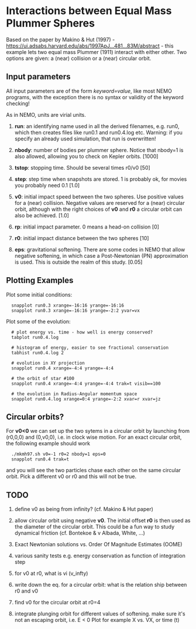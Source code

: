 #    Interactions between Equal Mass Plummer Spheres

Based on the paper by Makino & Hut (1997) - https://ui.adsabs.harvard.edu/abs/1997ApJ...481...83M/abstract - this
example lets two equal mass Plummer (1911) interact with either other. Two options
are given: a (near) collision or a (near) circular orbit.

## Input parameters

All input parameters are of the form *keyword=value*, like most NEMO programs, with
the exception there is no syntax or validity of the keyword checking!

As in NEMO, units are virial units.

1. **run**:  an identifying name used in all the derived filenames, e.g. run0, which then
creates files like run0.1 and run0.4.log etc.  Warning: if you specify an already
used simulation, that run is overwritten!

2. **nbody**: number of bodies per plummer sphere. Notice that nbody=1 is also allowed,
allowing you to check on Kepler orbits. [1000]

3. **tstop**: stopping time. Should be several times r0/v0   [50]

4. **step**: step time when snapshots are stored. 1 is probably ok, for movies you probably need 0.1 [1.0]

5. **v0**: initial impact speed between the two spheres.
Use positive values for a (near) collision. Negative values are reserved for a (near) circular orbit, although
with the right choices of **v0** and **r0** a circular orbit can also be achieved.  [1.0]

6. **rp**: initial impact parameter. 0 means a head-on collision [0]

7. **r0**: initial impact distance between the two spheres [10]

8. **eps**: gravitational softening. There are some codes in NEMO that allow negative softening,
   in which case a Post-Newtonian (PN) approximation is used. This is outside the realm of this study. [0.05]

## Plotting Examples

Plot some initial conditions:

      snapplot run0.3 xrange=-16:16 yrange=-16:16
      snapplot run0.3 xrange=-16:16 yrange=-2:2 yvar=vx

Plot some of the evolution:

      # plot energy vs. time - how well is energy conserved?
      tabplot run0.4.log

      # histogram of energy, easier to see fractional conservation
      tabhist run0.4.log 2

      # evolution in XY projection
      snapplot run0.4 xrange=-4:4 yrange=-4:4

      # the orbit of star #100
      snapplot run0.4 xrange=-4:4 yrange=-4:4 trak=t visib==100

      # the evolution in Radius-Angular momentum space
      snapplot run0.4.log xrange=0:4 yrange=-2:2 xvar=r xvar=jz
      
## Circular orbits?

For **v0<0** we can set up the two sytems in a circular orbit by launching from
(r0,0,0) and (0,v0,0), i.e. in clock wise motion. For an exact circular orbit,
the following example should work

      ./mkmh97.sh v0=-1 r0=2 nbody=1 eps=0
      snapplot run0.4 trak=t 
	  
and you will see the two particles chase each other on the same circular orbit. Pick a 
different v0 or r0 and this will not be true.

## TODO

1. define v0 as being from infinity? (cf. Makino & Hut paper)

2. allow circular orbit using negative **v0**.   The initial offset **r0** is then used
as the diameter of the circular orbit. This could be a fun way to study dynamical
friction (cf. Bontekoe & v Albada, White, ...)

3. Exact Newtonian solutions vs. Order Of Magnitude Estimates (OOME)

4. various sanity tests
  e.g. energy conservation as function of integration step

5. for v0 at r0, what is vi (v_infty)

6. write down the eq. for a circular orbit: what is the relation ship between r0 and v0

7. find v0 for the circular orbit at r0=4

8. integrate plunging orbit for different values of softening.
   make sure it's not an escaping orbit, i.e. E < 0
   Plot for example X vs. VX, or time (t)

